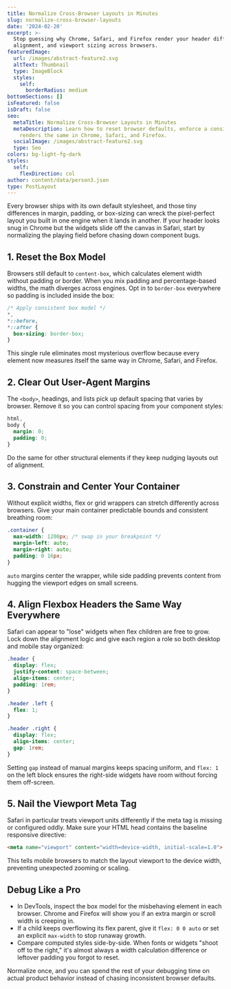 ```yaml
---
title: Normalize Cross-Browser Layouts in Minutes
slug: normalize-cross-browser-layouts
date: '2024-02-20'
excerpt: >-
  Stop guessing why Chrome, Safari, and Firefox render your header differently. Use this quick checklist to normalize spacing,
  alignment, and viewport sizing across browsers.
featuredImage:
  url: /images/abstract-feature2.svg
  altText: Thumbnail
  type: ImageBlock
  styles:
    self:
      borderRadius: medium
bottomSections: []
isFeatured: false
isDraft: false
seo:
  metaTitle: Normalize Cross-Browser Layouts in Minutes
  metaDescription: Learn how to reset browser defaults, enforce a consistent box model, and align Flexbox layouts so your UI
    renders the same in Chrome, Safari, and Firefox.
  socialImage: /images/abstract-feature2.svg
  type: Seo
colors: bg-light-fg-dark
styles:
  self:
    flexDirection: col
author: content/data/person3.json
type: PostLayout
---
```


Every browser ships with its own default stylesheet, and those tiny differences in margin, padding, or box-sizing can wreck the
pixel-perfect layout you built in one engine when it lands in another. If your header looks snug in Chrome but the widgets
slide off the canvas in Safari, start by normalizing the playing field before chasing down component bugs.

## 1. Reset the Box Model

Browsers still default to `content-box`, which calculates element width without padding or border. When you mix padding and
percentage-based widths, the math diverges across engines. Opt in to `border-box` everywhere so padding is included inside the
box:

```css
/* Apply consistent box model */
*,
*::before,
*::after {
  box-sizing: border-box;
}
```

This single rule eliminates most mysterious overflow because every element now measures itself the same way in Chrome, Safari,
and Firefox.

## 2. Clear Out User-Agent Margins

The `<body>`, headings, and lists pick up default spacing that varies by browser. Remove it so you can control spacing from your
component styles:

```css
html,
body {
  margin: 0;
  padding: 0;
}
```

Do the same for other structural elements if they keep nudging layouts out of alignment.

## 3. Constrain and Center Your Container

Without explicit widths, flex or grid wrappers can stretch differently across browsers. Give your main container predictable
bounds and consistent breathing room:

```css
.container {
  max-width: 1200px; /* swap in your breakpoint */
  margin-left: auto;
  margin-right: auto;
  padding: 0 16px;
}
```

`auto` margins center the wrapper, while side padding prevents content from hugging the viewport edges on small screens.

## 4. Align Flexbox Headers the Same Way Everywhere

Safari can appear to "lose" widgets when flex children are free to grow. Lock down the alignment logic and give each region a
role so both desktop and mobile stay organized:

```css
.header {
  display: flex;
  justify-content: space-between;
  align-items: center;
  padding: 1rem;
}

.header .left {
  flex: 1;
}

.header .right {
  display: flex;
  align-items: center;
  gap: 1rem;
}
```

Setting `gap` instead of manual margins keeps spacing uniform, and `flex: 1` on the left block ensures the right-side widgets
have room without forcing them off-screen.

## 5. Nail the Viewport Meta Tag

Safari in particular treats viewport units differently if the meta tag is missing or configured oddly. Make sure your HTML head
contains the baseline responsive directive:

```html
<meta name="viewport" content="width=device-width, initial-scale=1.0">
```

This tells mobile browsers to match the layout viewport to the device width, preventing unexpected zooming or scaling.

## Debug Like a Pro

* In DevTools, inspect the box model for the misbehaving element in each browser. Chrome and Firefox will show you if an extra
  margin or scroll width is creeping in.
* If a child keeps overflowing its flex parent, give it `flex: 0 0 auto` or set an explicit `max-width` to stop runaway growth.
* Compare computed styles side-by-side. When fonts or widgets "shoot off to the right," it's almost always a width calculation
  difference or leftover padding you forgot to reset.

Normalize once, and you can spend the rest of your debugging time on actual product behavior instead of chasing inconsistent
browser defaults.

